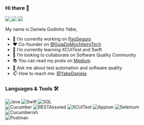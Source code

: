 ### Hi there 👋

<p align="left">
<a href="https://www.linkedin.com/in/daniela-yabe-12ba19b3/"><img src="https://img.shields.io/badge/-LinkedIn-0077B5?style=flat&logo=Linkedin&logoColor=white"/> </a <a href="https://www.instagram.com/daniyabe/"><img src="https://img.shields.io/badge/-Instagram-E4405F?style=flat&logo=instagram&logoColor=white"/></a> <a href="https://medium.com/@danielayabe"><img src="https://img.shields.io/badge/-Medium-%2312100E?style=flat&logo=medium&logoColor=white"/></a>
</p>

My name is Daniela Godinho Yabe,

- 🔭 I’m currently working on [PagSeguro](http://pagseguro.com/)
- :heart: Co-founder on [@GuiaDoMochileiroTech](https://github.com/GuiaDoMochileiroTech)
- 🌱 I’m currently learning XCUITest and Swift
- 👯 I’m looking to collaborate on Software Quality Community
- 📚 You can read my posts on [Medium](https://medium.com/@danielayabe)
- 💬 Ask me about test automation and software quality
- 📫 How to reach me: [@YabeDaniela](https://twitter.com/YabeDaniela)

### Languages & Tools 🛠  
![Java](https://img.shields.io/badge/-Java-05122A?style=flat&color=green)&nbsp;![Swift](https://img.shields.io/badge/-Swift-05122A?style=flat&color=green)&nbsp;![SQL](https://img.shields.io/badge/-SQL-05122A?style=flat&color=green)&nbsp;  
![Cucumber](https://img.shields.io/badge/-Cucumber-05122A?style=flat&color=orange)&nbsp;![RESTAssured](https://img.shields.io/badge/-RESTAssured-05122A?style=flat&color=orange)&nbsp;![XCUITest](https://img.shields.io/badge/-XCUITest-05122A?style=flat&color=orange)&nbsp;![Appium](https://img.shields.io/badge/-Appium-05122A?style=flat&color=orange)&nbsp;![Selenium](https://img.shields.io/badge/-Selenium-05122A?style=flat&color=orange)&nbsp;![Cucumberish](https://img.shields.io/badge/-Cucumberish-05122A?style=flat&color=orange)&nbsp;  
![Postman](https://img.shields.io/badge/-Postman-05122A?style=flat&color=gray)&nbsp;  
